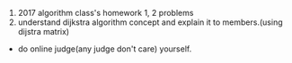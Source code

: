 1. 2017 algorithm class's homework 1, 2 problems
2. understand dijkstra algorithm concept and explain it to members.(using dijstra matrix)

+ do online judge(any judge don't care) yourself.
